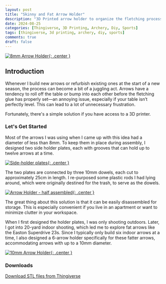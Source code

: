 ```yaml
---
layout: post
title: "Skinny and Fat Arrow Holder"
description: "3D Printed arrow holder to organize the fletching process"
date: 2024-08-25
categories: [Thingiverse, 3D Printing, Archery, Diy, Sports]
tags: [thingiverse, 3d printing, archery, diy, sports]
comments: true
draft: false
---
```

[![8mm Arrow Holder](/assets/2024-08-25_0.jpg){: .center }](/assets/2024-08-25_0.jpg)

## Introduction
Whenever I build new arrows or refurbish existing ones at the start of a new season, the process can become a bit of a juggling act. Arrows have a tendency to roll off the table or bump into each other before the fletching glue has properly set—an annoying issue, especially if your table isn’t perfectly level. This can lead to a lot of unnecessary frustration.

Fortunately, there's a simple solution if you have access to a 3D printer.

### Let's Get Started
Most of the arrows I was using when I came up with this idea had a diameter of less than 8mm. To keep them in place during assembly, I designed two side holder plates, each with grooves that can hold up to twelve arrows at a time.

[![Side-holder plates](/assets/2024-08-25_1.jpg){: .center }](/assets/2024-08-25_1.jpg)

The two plates are connected by three 10mm dowels, each cut to approximately 25cm in length. I re-purposed some plastic rods I had lying around, which were originally destined for the trash, to serve as the dowels.

[![Arrow Holder - half assembled](/assets/2024-08-25_2.jpg){: .center }](/assets/2024-08-25_2.jpg)

The great thing about this solution is that it can be easily disassembled for storage. This is especially convenient if you live in an apartment or want to minimize clutter in your workspace.

When I first designed the holder plates, I was only shooting outdoors. Later, I got into 20-yard indoor shooting, which led me to explore fat arrows like the Easton Superdrive 23s. Since I typically only build six indoor arrows at a time, I also designed a 6-arrow holder specifically for these fatter arrows, accommodating arrows with up to a 10mm diameter.

[![10mm Arrow Holder](/assets/2024-08-25_3.jpg){: .center }](/assets/2024-08-25_3.jpg)

### Downloads

[Download STL files from Thingiverse](https://www.thingiverse.com/thing:6742493)